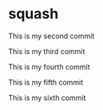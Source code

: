 # squash

This is my second commit

This is my third commit

This is my fourth commit

This is my fifth commit

This is my sixth commit

